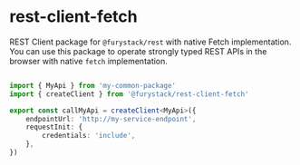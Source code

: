 # rest-client-fetch

REST Client package for `@furystack/rest` with native Fetch implementation.
You can use this package to operate strongly typed REST APIs in the browser with native `fetch` implementation.

```ts

import { MyApi } from 'my-common-package'
import { createClient } from '@furystack/rest-client-fetch'

export const callMyApi = createClient<MyApi>({
    endpointUrl: 'http://my-service-endpoint',
    requestInit: {
        credentials: 'include',
    },
})


```